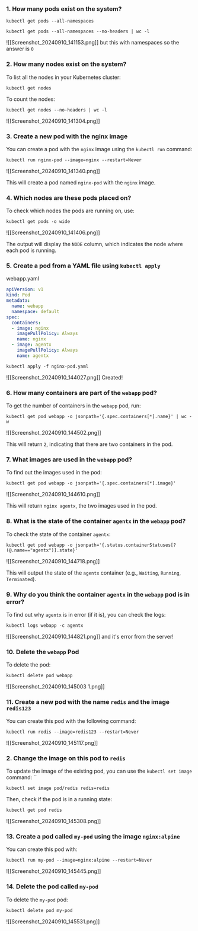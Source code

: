 ### 1. **How many pods exist on the system?**

```
kubectl get pods --all-namespaces
```

```
kubectl get pods --all-namespaces --no-headers | wc -l
```

![[Screenshot_20240910_141153.png]]
but this with namespaces so the answer is `0`
### 2. **How many nodes exist on the system?**

To list all the nodes in your Kubernetes cluster:
```
kubectl get nodes
```

To count the nodes:
```
kubectl get nodes --no-headers | wc -l
```

![[Screenshot_20240910_141304.png]]

### 3. **Create a new pod with the nginx image**

You can create a pod with the `nginx` image using the `kubectl run` command:
```
kubectl run nginx-pod --image=nginx --restart=Never
```

![[Screenshot_20240910_141340.png]]

This will create a pod named `nginx-pod` with the `nginx` image.

### 4. **Which nodes are these pods placed on?**

To check which nodes the pods are running on, use:
```
kubectl get pods -o wide
```

![[Screenshot_20240910_141406.png]]

The output will display the `NODE` column, which indicates the node where each pod is running.

### 5. **Create a pod from a YAML file using `kubectl apply`**

webapp.yaml
```yaml
apiVersion: v1
kind: Pod
metadata:
  name: webapp
  namespace: default
spec:
  containers:
  - image: nginx
    imagePullPolicy: Always
    name: nginx
  - image: agentx
    imagePullPolicy: Always
    name: agentx
```

```
kubectl apply -f nginx-pod.yaml
```

![[Screenshot_20240910_144027.png]]
Created!

### 6. **How many containers are part of the `webapp` pod?**

To get the number of containers in the `webapp` pod, run:
```
kubectl get pod webapp -o jsonpath='{.spec.containers[*].name}' | wc -w
```

![[Screenshot_20240910_144502.png]]

This will return `2`, indicating that there are two containers in the pod.

### 7. **What images are used in the `webapp` pod?**

To find out the images used in the pod:

```
kubectl get pod webapp -o jsonpath='{.spec.containers[*].image}'
```

![[Screenshot_20240910_144610.png]]

This will return `nginx agentx`, the two images used in the pod.

### 8. **What is the state of the container `agentx` in the `webapp` pod?**

To check the state of the container `agentx`:

```
kubectl get pod webapp -o jsonpath='{.status.containerStatuses[?(@.name=="agentx")].state}'
```

![[Screenshot_20240910_144718.png]]

This will output the state of the `agentx` container (e.g., `Waiting`, `Running`, `Terminated`).

### 9. **Why do you think the container `agentx` in the `webapp` pod is in error?**

To find out why `agentx` is in error (if it is), you can check the logs:

```
kubectl logs webapp -c agentx
```

![[Screenshot_20240910_144821.png]]
and it's error from the server!

### 10. **Delete the `webapp` Pod**

To delete the pod:

```
kubectl delete pod webapp
```

![[Screenshot_20240910_145003 1.png]]

### 11. **Create a new pod with the name `redis` and the image `redis123`**

You can create this pod with the following command:

```
kubectl run redis --image=redis123 --restart=Never
```

![[Screenshot_20240910_145117.png]]

### 2. **Change the image on this pod to `redis`**

To update the image of the existing pod, you can use the `kubectl set image` command:
``
```
kubectl set image pod/redis redis=redis
```

Then, check if the pod is in a running state:

```
kubectl get pod redis
```

![[Screenshot_20240910_145308.png]]
### 13. **Create a pod called `my-pod` using the image `nginx:alpine`**

You can create this pod with:

```
kubectl run my-pod --image=nginx:alpine --restart=Never
```

![[Screenshot_20240910_145445.png]]
### 14. **Delete the pod called `my-pod`**

To delete the `my-pod` pod:

```
kubectl delete pod my-pod
```

![[Screenshot_20240910_145531.png]]
